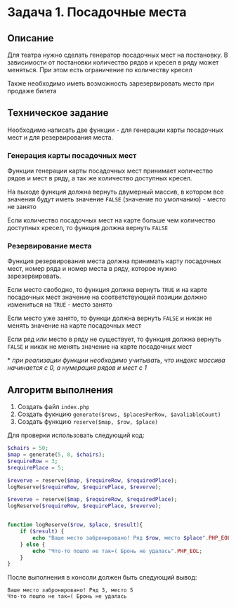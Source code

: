 # Задача 1. Посадочные места

## Описание

Для театра нужно сделать генератор посадочных мест на постановку. В зависимости от постановки количество рядов и кресел в ряду может меняться. При этом есть ограничение по количеству кресел

Также необходимо иметь возможность зарезервировать место при продаже билета

## Техническое задание

Необходимо написать две функции - для генерации карты посадочных мест и для резервирования места.

### Генерация карты посадочных мест

Функции генерации карты посадочных мест принимает количество рядов и мест в ряду, а так же количество доступных кресел.

На выходе функция должна вернуть двумерный массив, в котором все значения будут иметь значение `FALSE` (значение по умолчанию) - место не занято

Если количество посадочных мест на карте больше чем количество доступных кресел, то функция должна вернуть `FALSE`

### Резервирование места

Функция резервирования места должна принимать карту посадочных мест, номер ряда и номер места в ряду, которое нужно зарезервировать.

Если место свободно, то функция должна вернуть `TRUE` и на карте посадочных мест значение на соответствующей позиции должно измениться на `TRUE` - место занято

Если место уже занято, то функци должна вернуть `FALSE` и никак не менять значение на карте посадочных мест

Если ряд или место в ряду не существует, то функция должна вернуть `FALSE` и никак не менять значение на карте посадочных мест

\* *при реализации функции необходимо учитывать, что индекс массива начинается с 0, а нумерация рядов и мест с 1*

## Алгоритм выполнения

1. Создать файл `index.php`
2. Создать фукнцию `generate($rows, $placesPerRow, $avaliableCount)`
3. Создать функцию `reserve($map, $row, $place)`

Для проверки использовать следующий код:

```php
$chairs = 50;
$map = generate(5, 8, $chairs);
$requireRow = 3;
$requirePlace = 5;

$reverve = reserve($map, $requireRow, $requiredPlace);
logReserve($requireRow, $requirePlace, $reverve);

$reverve = reserve($map, $requireRow, $requiredPlace);
logReserve($requireRow, $requirePlace, $reverve);


function logReserve($row, $place, $result){
    if ($result) {
        echo "Ваше место забронировано! Ряд $row, место $place".PHP_EOL;
    } else {
        echo "Что-то пошло не так=( Бронь не удалась".PHP_EOL;
    }
}
```

После выполнения в консоли должен быть следующий вывод:
```
Ваше место забронировано! Ряд 3, место 5
Что-то пошло не так=( Бронь не удалась
```
